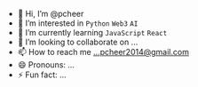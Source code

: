 - 👋 Hi, I’m @pcheer
- 👀 I’m interested in `Python` `Web3` `AI`
- 🌱 I’m currently learning `JavaScript` `React` 
- 💞️ I’m looking to collaborate on ...
- 📫 How to reach me ...pcheer2014@gmail.com
- 😄 Pronouns: ...
- ⚡ Fun fact: ...

<!---
pcheer/pcheer is a ✨ special ✨ repository because its `README.md` (this file) appears on your GitHub profile.
You can click the Preview link to take a look at your changes.
--->
